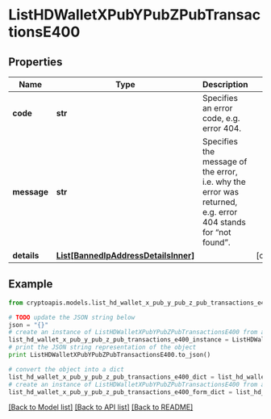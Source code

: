 # ListHDWalletXPubYPubZPubTransactionsE400


## Properties
Name | Type | Description | Notes
------------ | ------------- | ------------- | -------------
**code** | **str** | Specifies an error code, e.g. error 404. | 
**message** | **str** | Specifies the message of the error, i.e. why the error was returned, e.g. error 404 stands for “not found”. | 
**details** | [**List[BannedIpAddressDetailsInner]**](BannedIpAddressDetailsInner.md) |  | [optional] 

## Example

```python
from cryptoapis.models.list_hd_wallet_x_pub_y_pub_z_pub_transactions_e400 import ListHDWalletXPubYPubZPubTransactionsE400

# TODO update the JSON string below
json = "{}"
# create an instance of ListHDWalletXPubYPubZPubTransactionsE400 from a JSON string
list_hd_wallet_x_pub_y_pub_z_pub_transactions_e400_instance = ListHDWalletXPubYPubZPubTransactionsE400.from_json(json)
# print the JSON string representation of the object
print ListHDWalletXPubYPubZPubTransactionsE400.to_json()

# convert the object into a dict
list_hd_wallet_x_pub_y_pub_z_pub_transactions_e400_dict = list_hd_wallet_x_pub_y_pub_z_pub_transactions_e400_instance.to_dict()
# create an instance of ListHDWalletXPubYPubZPubTransactionsE400 from a dict
list_hd_wallet_x_pub_y_pub_z_pub_transactions_e400_form_dict = list_hd_wallet_x_pub_y_pub_z_pub_transactions_e400.from_dict(list_hd_wallet_x_pub_y_pub_z_pub_transactions_e400_dict)
```
[[Back to Model list]](../README.md#documentation-for-models) [[Back to API list]](../README.md#documentation-for-api-endpoints) [[Back to README]](../README.md)


